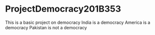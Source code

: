 # ProjectDemocracy201B353
This is a basic project on democracy
India is a democracy
America is a democracy
Pakistan is not a democracy
